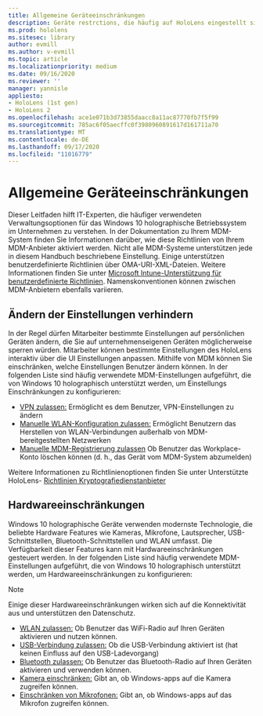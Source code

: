 ```yaml
---
title: Allgemeine Geräteeinschränkungen
description: Geräte restrctions, die häufig auf HoloLens eingestellt sind.
ms.prod: hololens
ms.sitesec: library
author: evmill
ms.author: v-evmill
ms.topic: article
ms.localizationpriority: medium
ms.date: 09/16/2020
ms.reviewer: ''
manager: yannisle
appliesto:
- HoloLens (1st gen)
- HoloLens 2
ms.openlocfilehash: ace1e071b3d73855daacc8a11ac87770fb7f5f99
ms.sourcegitcommit: 785ac6f05aecffc0f3980960891617d161711a70
ms.translationtype: MT
ms.contentlocale: de-DE
ms.lasthandoff: 09/17/2020
ms.locfileid: "11016779"
---
```

# Allgemeine Geräteeinschränkungen 

Dieser Leitfaden hilft IT-Experten, die häufiger verwendeten Verwaltungsoptionen für das Windows 10 holographische Betriebssystem im Unternehmen zu verstehen. In der Dokumentation zu Ihrem MDM-System finden Sie Informationen darüber, wie diese Richtlinien von Ihrem MDM-Anbieter aktiviert werden. Nicht alle MDM-Systeme unterstützen jede in diesem Handbuch beschriebene Einstellung. Einige unterstützen benutzerdefinierte Richtlinien über OMA-URI-XML-Dateien. Weitere Informationen finden Sie unter [Microsoft Intune-Unterstützung für benutzerdefinierte Richtlinien](https://docs.microsoft.com/mem/intune/configuration/custom-settings-windows-10). Namenskonventionen können zwischen MDM-Anbietern ebenfalls variieren.

## Ändern der Einstellungen verhindern
In der Regel dürfen Mitarbeiter bestimmte Einstellungen auf persönlichen Geräten ändern, die Sie auf unternehmenseigenen Geräten möglicherweise sperren würden. Mitarbeiter können bestimmte Einstellungen des HoloLens interaktiv über die UI Einstellungen anpassen. Mithilfe von MDM können Sie einschränken, welche Einstellungen Benutzer ändern können. In der folgenden Liste sind häufig verwendete MDM-Einstellungen aufgeführt, die von Windows 10 holographisch unterstützt werden, um Einstellungs Einschränkungen zu konfigurieren:
-   [VPN zulassen:](https://docs.microsoft.com/windows/client-management/mdm/policy-csp-settings#settings-allowvpn) Ermöglicht es dem Benutzer, VPN-Einstellungen zu ändern
-   [Manuelle WLAN-Konfiguration zulassen:](https://docs.microsoft.com/windows/client-management/mdm/policy-csp-wifi#wifi-allowmanualwificonfiguration) Ermöglicht Benutzern das Herstellen von WLAN-Verbindungen außerhalb von MDM-bereitgestellten Netzwerken
-   [Manuelle MDM-Registrierung zulassen](https://docs.microsoft.com/windows/client-management/mdm/policy-csp-experience#experience-allowmanualmdmunenrollment) Ob Benutzer das Workplace-Konto löschen können (d. h., das Gerät vom MDM-System abzumelden)

Weitere Informationen zu Richtlinienoptionen finden Sie unter Unterstützte HoloLens- [Richtlinien Kryptografiedienstanbieter](https://docs.microsoft.com/windows/client-management/mdm/policy-csps-supported-by-hololens2)

## Hardwareeinschränkungen
Windows 10 holographische Geräte verwenden modernste Technologie, die beliebte Hardware Features wie Kameras, Mikrofone, Lautsprecher, USB-Schnittstellen, Bluetooth-Schnittstellen und WLAN umfasst. Die Verfügbarkeit dieser Features kann mit Hardwareeinschränkungen gesteuert werden.
In der folgenden Liste sind häufig verwendete MDM-Einstellungen aufgeführt, die von Windows 10 holographisch unterstützt werden, um Hardwareeinschränkungen zu konfigurieren:

> [!NOTE]
> Einige dieser Hardwareeinschränkungen wirken sich auf die Konnektivität aus und unterstützen den Datenschutz.

-   [WLAN zulassen:](https://docs.microsoft.com/windows/client-management/mdm/policy-csp-wifi#wifi-allowwifi) Ob Benutzer das WiFi-Radio auf Ihren Geräten aktivieren und nutzen können.
-   [USB-Verbindung zulassen:](https://docs.microsoft.com/windows/client-management/mdm/policy-csp-connectivity#connectivity-allowusbconnection) Ob die USB-Verbindung aktiviert ist (hat keinen Einfluss auf den USB-Ladevorgang)
-   [Bluetooth zulassen:](https://docs.microsoft.com/windows/client-management/mdm/policy-csp-connectivity#connectivity-allowbluetooth) Ob Benutzer das Bluetooth-Radio auf Ihren Geräten aktivieren und verwenden können.
-   [Kamera einschränken:](https://docs.microsoft.com/windows/client-management/mdm/policy-csp-privacy#privacy-letappsaccesscamera) Gibt an, ob Windows-apps auf die Kamera zugreifen können.
-   [Einschränken von Mikrofonen:](https://docs.microsoft.com/windows/client-management/mdm/policy-csp-privacy#privacy-letappsaccessmicrophone) Gibt an, ob Windows-apps auf das Mikrofon zugreifen können.
